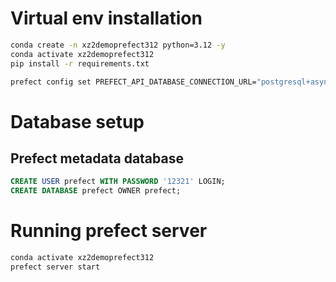 # Virtual env installation

```sh
conda create -n xz2demoprefect312 python=3.12 -y
conda activate xz2demoprefect312
pip install -r requirements.txt

prefect config set PREFECT_API_DATABASE_CONNECTION_URL="postgresql+asyncpg://prefect:12321@localhost:5432/prefect"
```

# Database setup

## Prefect metadata database

```sql
CREATE USER prefect WITH PASSWORD '12321' LOGIN;
CREATE DATABASE prefect OWNER prefect;
```

# Running prefect server

```sh
conda activate xz2demoprefect312
prefect server start
```
